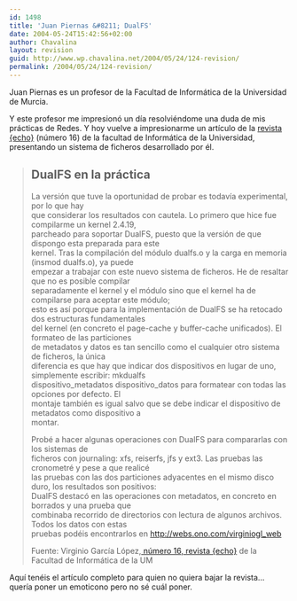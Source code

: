 ```yaml
---
id: 1498
title: 'Juan Piernas &#8211; DualFS'
date: 2004-05-24T15:42:56+02:00
author: Chavalina
layout: revision
guid: http://www.wp.chavalina.net/2004/05/24/124-revision/
permalink: /2004/05/24/124-revision/
---
```

Juan Piernas es un profesor de la Facultad de Informática de la Universidad de Murcia.

Y este profesor me impresion&oacute; un d&iacute;a resolviéndome una duda de mis prácticas de Redes. Y hoy vuelve a impresionarme un art&iacute;culo de la <a href="http://www.revistaecho.com/" target="_blank">revista {echo}</a> (n&uacute;mero 16) de la facultad de Informática de la Universidad, presentando un sistema de ficheros desarrollado por él. 

> ## DualFS en la práctica
> 
> La versi&oacute;n que tuve la oportunidad de probar es todav&iacute;a experimental, por lo que hay  
> que considerar los resultados con cautela. Lo primero que hice fue compilarme un kernel 2.4.19,  
> parcheado para soportar DualFS, puesto que la versi&oacute;n de que dispongo esta preparada para este  
> kernel. Tras la compilaci&oacute;n del m&oacute;dulo dualfs.o y la carga en memoria (insmod dualfs.o), ya puede  
> empezar a trabajar con este nuevo sistema de ficheros. He de resaltar que no es posible compilar  
> separadamente el kernel y el m&oacute;dulo sino que el kernel ha de compilarse para aceptar este m&oacute;dulo;  
> esto es as&iacute; porque para la implementaci&oacute;n de DualFS se ha retocado dos estructuras fundamentales  
> del kernel (en concreto el page-cache y buffer-cache unificados). El formateo de las particiones  
> de metadatos y datos es tan sencillo como el cualquier otro sistema de ficheros, la &uacute;nica  
> diferencia es que hay que indicar dos dispositivos en lugar de uno, simplemente escribir: mkdualfs  
> dispositivo\_metadatos dispositivo\_datos para formatear con todas las opciones por defecto. El  
> montaje también es igual salvo que se debe indicar el dispositivo de metadatos como dispositivo a  
> montar.
> 
> Probé a hacer algunas operaciones con DualFS para compararlas con los sistemas de  
> ficheros con journaling: xfs, reiserfs, jfs y ext3. Las pruebas las cronometré y pese a que realicé  
> las pruebas con las dos particiones adyacentes en el mismo disco duro, los resultados son positivos:  
> DualFS destac&oacute; en las operaciones con metadatos, en concreto en borrados y una prueba que  
> combinaba recorrido de directorios con lectura de algunos archivos. Todos los datos con estas  
> pruebas podéis encontrarlos en <a href="http://webs.ono.com/virginiogl_web" target="_blank">http://webs.ono.com/virginiogl_web</a>
> 
> <p class="cita">
>   Fuente: Virginio Garc&iacute;a L&oacute;pez,<a href="http://www.revistaecho.com/" target="_blank"> n&uacute;mero 16, revista {echo}</a> de la Facultad de Informática de la UM
> </p>

Aqu&iacute; tenéis el art&iacute;culo completo para quien no quiera bajar la revista… quer&iacute;a poner un emoticono pero no sé cuál poner.